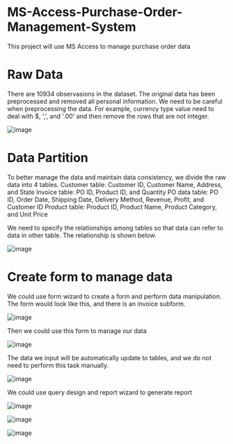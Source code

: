 # MS-Access-Purchase-Order-Management-System
This project will use MS Access to manage purchase order data

# Raw Data
There are 10934 observasions in the dataset.
The original data has been preprocessed and removed all personal information. We need to be careful when preprocessing the data. For example, currency type value need to deal with $, ',', and '.00' and then remove the rows that are not integer.

![image](https://user-images.githubusercontent.com/58899897/196317143-e447ceb1-765a-4c0a-b607-3bdef6c59591.png)

# Data Partition
To better manage the data and maintain data consistency, we divide the raw data into 4 tables.
Customer table: Customer ID,	Customer Name,	Address, and	State
Invoice table: PO ID, Product ID, and Quantity
PO data table: PO ID, Order Date, Shipping Date, Delivery Method, Revenue, Profit, and Customer ID
Product table: Product ID, Product Name, Product Category, and Unit Price

We need to specify the relationships among tables so that data can refer to data in other table. The relationship is shown below.

![image](https://user-images.githubusercontent.com/58899897/196317952-301d45fc-648f-4c8f-b59e-c459104a258d.png)

# Create form to manage data
We could use form wizard to create a form and perform data manipulation. The form would look like this, and there is an invoice subform.

![image](https://user-images.githubusercontent.com/58899897/196319446-a7e2e1a2-fb25-44e4-96ff-23f3f234a5fa.png)

Then we could use this form to manage our data

![image](https://user-images.githubusercontent.com/58899897/196319809-8a191103-f03c-4f74-bec8-1767deb76d6c.png)

The data we input will be automatically update to tables, and we do not need to perform this task manually.

![image](https://user-images.githubusercontent.com/58899897/196319991-52244824-473c-455a-b3fc-6402f366ef59.png)

We could use query design and report wizard to generate report

![image](https://user-images.githubusercontent.com/58899897/196320464-b1801a7e-4d83-4530-ad00-7fa33d06d253.png)

![image](https://user-images.githubusercontent.com/58899897/196320730-4f0f2c29-a2af-45b3-9e6c-084fd70b1b7a.png)

![image](https://user-images.githubusercontent.com/58899897/196320875-3dfb2430-ac6e-411d-94e0-9da14c12cbee.png)




